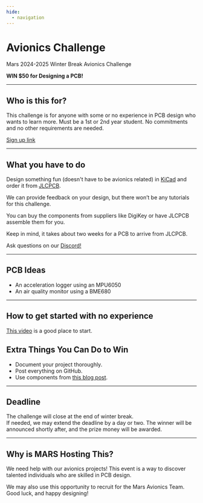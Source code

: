 ```yaml
---
hide:
  - navigation
---
```


# Avionics Challenge

Mars 2024-2025 Winter Break Avionics Challenge

**WIN $50 for Designing a PCB!**

---

## Who is this for?

This challenge is for anyone with some or no experience in PCB design who wants to learn more. Must be a 1st or 2nd year student.  No commitments and no other requirements are needed.

[Sign up link](https://docs.google.com/forms/d/e/1FAIpQLSdvOUBgUmTJmOR8HCJTWi-2iwKz4vOlpNkXhPdT7K4GSJgenw/viewform?usp=sf_link)

---

## What you have to do

Design something fun (doesn't have to be avionics related) in [KiCad](https://www.kicad.org/) and order it from [JLCPCB](https://jlcpcb.com/).

We can provide feedback on your design, but there won’t be any tutorials for this challenge.  

You can buy the components from suppliers like DigiKey or have JLCPCB assemble them for you.

Keep in mind, it takes about two weeks for a PCB to arrive from JLCPCB.

Ask questions on our [Discord!](https://discord.com/invite/BaQZkd2TKj)

---

## PCB Ideas

- An acceleration logger using an MPU6050
- An air quality monitor using a BME680

---

## How to get started with no experience

[This video](https://www.youtube.com/watch?v=3E5REDAQk_A) is a good place to start.

## Extra Things You Can Do to Win

- Document your project thoroughly.
- Post everything on GitHub.
- Use components from [this blog post](https://zeuldocs.com/blog/2024/12/12/chip-selection/).

---

## Deadline

The challenge will close at the end of winter break.  
If needed, we may extend the deadline by a day or two. The winner will be announced shortly after, and the prize money will be awarded.

---

## Why is MARS Hosting This?

We need help with our avionics projects! This event is a way to discover talented individuals who are skilled in PCB design.  

We may also use this opportunity to recruit for the Mars Avionics Team.  
Good luck, and happy designing!

